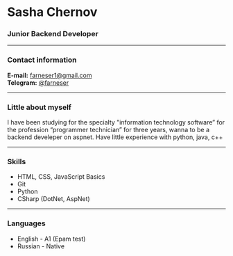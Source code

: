 # Sasha Chernov
### Junior Backend Developer

---

### Contact information

**E-mail:** farneser1@gmail.com<br>
**Telegram:** [@farneser](https://t.me/farneser)<br>

---

### Little about myself

I have been studying for the specialty "information technology software” for the profession “programmer technician” for three years, wanna to be a backend develeper on aspnet. Have little experience with python, java, c++

---

### Skills

- HTML, CSS, JavaScript Basics
- Git
- Python
- CSharp (DotNet, AspNet)

---

### Languages

- English \- A1 (Epam test)
- Russian \- Native
